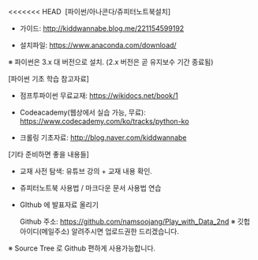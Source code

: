 <<<<<<< HEAD
﻿
[파이썬/아나콘다/쥬피터노트북설치]
   
   - 가이드: http://kiddwannabe.blog.me/221154599192
   
   - 설치파일: https://www.anaconda.com/download/
   
   ※ 파이썬은 3.x 대 버전으로 설치. (2.x 버전은 곧 유지보수 기간 종료됨)



[파이썬 기초 학습 참고자료]

   - 점프투파이썬 무료교재:  https://wikidocs.net/book/1
     
   - Codeacademy(웹상에서 실습 가능, 무료): https://www.codecademy.com/ko/tracks/python-ko
   
   - 크롤링 기초자료: http://blog.naver.com/kiddwannabe



[기타 준비하면 좋을 내용들]

 - 교재 사전 탐색: 유튜브 강의 + 교재 내용 확인.

 - 쥬피터노트북 사용법 / 마크다운 문서 사용법 연습

 - GIthub 에 발표자료 올리기
 
    Github 주소: https://github.com/namsoojang/Play_with_Data_2nd
    ※ 깃헙 아이디(메일주소) 알려주시면 업로드권한 드리겠습니다. 

 ※ Source Tree 로 Github 편하게 사용가능합니다. 